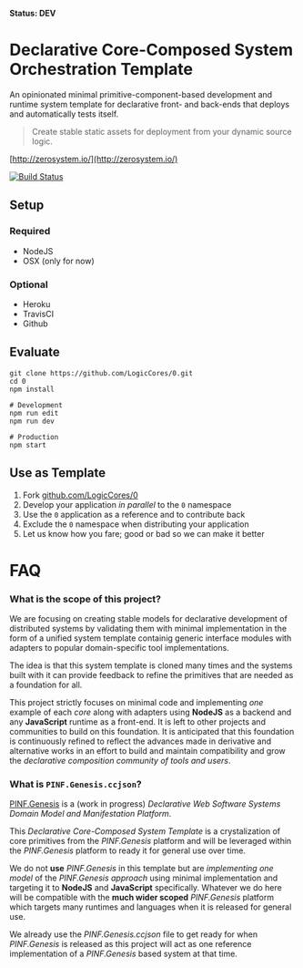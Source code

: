**Status: DEV**

Declarative Core-Composed System Orchestration Template
=======================================================

An opinionated minimal primitive-component-based development and runtime system template for declarative front- and back-ends that deploys and automatically tests itself.

> Create stable static assets for deployment from your dynamic source logic.

[http://zerosystem.io/](http://zerosystem.io/)

[![Build Status](https://travis-ci.org/LogicCores/0.svg)](https://travis-ci.org/LogicCores/0)


Setup
-----

### Required

  * NodeJS
  * OSX (only for now)

### Optional

  * Heroku
  * TravisCI
  * Github


Evaluate
--------

	git clone https://github.com/LogicCores/0.git
	cd 0
	npm install

	# Development
	npm run edit
	npm run dev

	# Production
	npm start


Use as Template
---------------

  1. Fork [github.com/LogicCores/0](https://github.com/LogicCores/0.git)
  2. Develop your application *in parallel* to the `0` namespace
  3. Use the `0` application as a reference and to contribute back
  4. Exclude the `0` namespace when distributing your application
  5. Let us know how you fare; good or bad so we can make it better


FAQ
===

### What is the scope of this project?

We are focusing on creating stable models for declarative development of distributed systems by validating them with minimal implementation in the form of a unified system template containig generic interface modules with adapters to popular domain-specific tool implementations.

The idea is that this system template is cloned many times and the systems built with it can provide feedback to refine the primitives that are needed as a foundation for all.

This project strictly focuses on minimal code and implementing *one* example of each *core* along with adapters using **NodeJS** as a backend and any **JavaScript** runtime as a front-end. It is left to other projects and communities to build on this foundation. It is anticipated that this foundation is continuously refined to reflect the advances made in derivative and alternative works in an effort to build and maintain compatibility and grow the *declarative composition community of tools and users*.

### What is `PINF.Genesis.ccjson`?

[PINF.Genesis](https://github.com/pinf/genesis.pinf.org) is a (work in progress) *Declarative Web Software Systems Domain Model and Manifestation Platform*.

This *Declarative Core-Composed System Template* is a crystalization of core primitives from the *PINF.Genesis* platform and will be leveraged within the *PINF.Genesis* platform to ready it for general use over time.

We do not **use** *PINF.Genesis* in this template but are *implementing one model* of the *PINF.Genesis approach* using minimal implementation and targeting it to **NodeJS** and **JavaScript** specifically. Whatever we do here will be compatible with the **much wider scoped** *PINF.Genesis* platform which targets many runtimes and languages when it is released for general use.

We already use the *PINF.Genesis.ccjson* file to get ready for when *PINF.Genesis* is released as this project will act as one reference implementation of a *PINF.Genesis* based system at that time.



